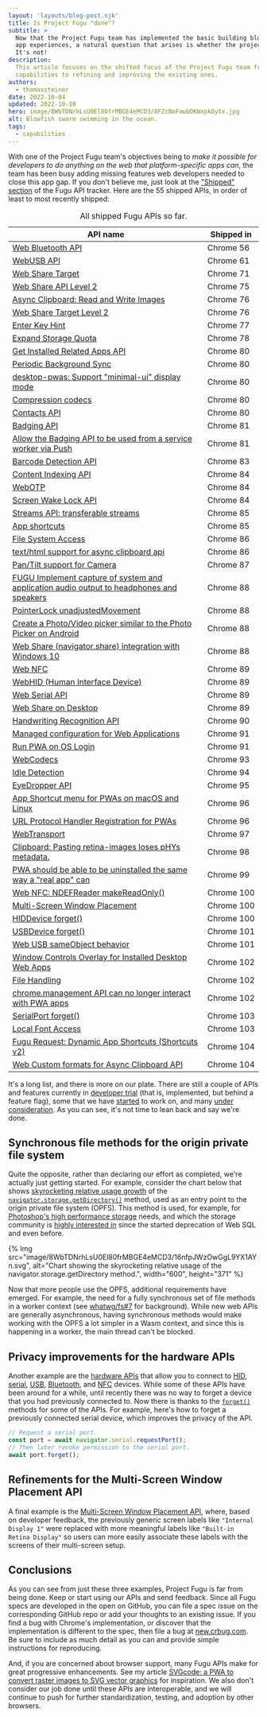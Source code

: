 ```yaml
---
layout: 'layouts/blog-post.njk'
title: Is Project Fugu "done"?
subtitle: >
  Now that the Project Fugu team has implemented the basic building blocks for creating advanced web
  app experiences, a natural question that arises is whether the project is "done". Spoiler alert:
  It's not!
description:
  This article focuses on the shifted focus of the Project Fugu team from implementing new
  capabilities to refining and improving the existing ones.
authors:
  - thomassteiner
date: 2022-10-04
updated: 2022-10-10
hero: image/8WbTDNrhLsU0El80frMBGE4eMCD3/8FZcBmFowbDKWxpkOytx.jpg
alt: Blowfish swarm swimming in the ocean.
tags:
  - capabilities
---
```


With one of the Project Fugu team's objectives being to _make it possible for developers to do
anything on the web that platform-specific apps can_, the team has been busy adding missing features
web developers needed to close this app gap. If you don't believe me, just look at the
["Shipped" section](https://fugu-tracker.web.app/#shipped) of the Fugu API tracker. Here are the 55
shipped APIs, in order of least to most recently shipped:

<div class="table-wrapper scrollbar">
  <table>
    <thead>
      <tr>
        <th>API name</th>
        <th>Shipped in</th>
      </tr>
    </thead>
    <tbody>
      <tr><td><a href="https://crbug.com/419413">Web Bluetooth API</a></td><td>Chrome&nbsp;56</td></tr>
      <tr><td><a href="https://crbug.com/492204">WebUSB API</a></td><td>Chrome&nbsp;61</td></tr>
      <tr><td><a href="https://crbug.com/668389">Web Share Target</a></td><td>Chrome&nbsp;71</td></tr>
      <tr><td><a href="https://crbug.com/903010">Web Share API Level 2</a></td><td>Chrome&nbsp;75</td></tr>
      <tr><td><a href="https://crbug.com/150835">Async Clipboard: Read and Write Images</a></td><td>Chrome&nbsp;76</td></tr>
      <tr><td><a href="https://crbug.com/885313">Web Share Target Level 2</a></td><td>Chrome&nbsp;76</td></tr>
      <tr><td><a href="https://crbug.com/634330">Enter Key Hint</a></td><td>Chrome&nbsp;77</td></tr>
      <tr><td><a href="https://crbug.com/897276">Expand Storage Quota</a></td><td>Chrome&nbsp;78</td></tr>
      <tr><td><a href="https://crbug.com/895854">Get Installed Related Apps API</a></td><td>Chrome&nbsp;80</td></tr>
      <tr><td><a href="https://crbug.com/925297">Periodic Background Sync</a></td><td>Chrome&nbsp;80</td></tr>
      <tr><td><a href="https://crbug.com/1007151">desktop-pwas: Support "minimal-ui" display mode</a></td><td>Chrome&nbsp;80</td></tr>
      <tr><td><a href="https://crbug.com/897298">Compression codecs</a></td><td>Chrome&nbsp;80</td></tr>
      <tr><td><a href="https://crbug.com/860467">Contacts API</a></td><td>Chrome&nbsp;80</td></tr>
      <tr><td><a href="https://crbug.com/719176">Badging API</a></td><td>Chrome&nbsp;81</td></tr>
      <tr><td><a href="https://crbug.com/937720">Allow the Badging API to be used from a service worker via Push</a></td><td>Chrome&nbsp;81</td></tr>
      <tr><td><a href="https://crbug.com/659138">Barcode Detection API</a></td><td>Chrome&nbsp;83</td></tr>
      <tr><td><a href="https://crbug.com/973844">Content Indexing API</a></td><td>Chrome&nbsp;84</td></tr>
      <tr><td><a href="https://crbug.com/670299">WebOTP</a></td><td>Chrome&nbsp;84</td></tr>
      <tr><td><a href="https://crbug.com/257511">Screen Wake Lock API</a></td><td>Chrome&nbsp;84</td></tr>
      <tr><td><a href="https://crbug.com/894838">Streams API: transferable streams</a></td><td>Chrome&nbsp;85</td></tr>
      <tr><td><a href="https://crbug.com/955497">App shortcuts</a></td><td>Chrome&nbsp;85</td></tr>
      <tr><td><a href="https://crbug.com/853326">File System Access</a></td><td>Chrome&nbsp;86</td></tr>
      <tr><td><a href="https://crbug.com/931839">text/html support for async clipboard api</a></td><td>Chrome&nbsp;86</td></tr>
      <tr><td><a href="https://crbug.com/934063">Pan/Tilt support for Camera</a></td><td>Chrome&nbsp;87</td></tr>
      <tr><td><a href="https://crbug.com/1136480">FUGU Implement capture of system and application audio output to headphones and speakers </a></td><td>Chrome&nbsp;88</td></tr>
      <tr><td><a href="https://crbug.com/982379">PointerLock unadjustedMovement</a></td><td>Chrome&nbsp;88</td></tr>
      <tr><td><a href="https://crbug.com/895776">Create a Photo/Video picker similar to the Photo Picker on Android</a></td><td>Chrome&nbsp;88</td></tr>
      <tr><td><a href="https://crbug.com/1035527">Web Share (navigator.share) integration with Windows 10</a></td><td>Chrome&nbsp;88</td></tr>
      <tr><td><a href="https://crbug.com/520391">Web NFC</a></td><td>Chrome&nbsp;89</td></tr>
      <tr><td><a href="https://crbug.com/890096">WebHID (Human Interface Device)</a></td><td>Chrome&nbsp;89</td></tr>
      <tr><td><a href="https://crbug.com/884928">Web Serial API</a></td><td>Chrome&nbsp;89</td></tr>
      <tr><td><a href="https://crbug.com/770595">Web Share on Desktop</a></td><td>Chrome&nbsp;89</td></tr>
      <tr><td><a href="https://crbug.com/1207667">Handwriting Recognition API</a></td><td>Chrome&nbsp;90</td></tr>
      <tr><td><a href="https://crbug.com/1141849">Managed configuration for Web Applications</a></td><td>Chrome&nbsp;91</td></tr>
      <tr><td><a href="https://crbug.com/897302">Run PWA on OS Login</a></td><td>Chrome&nbsp;91</td></tr>
      <tr><td><a href="https://crbug.com/897297">WebCodecs</a></td><td>Chrome&nbsp;93</td></tr>
      <tr><td><a href="https://crbug.com/878979">Idle Detection</a></td><td>Chrome&nbsp;94</td></tr>
      <tr><td><a href="https://crbug.com/897309">EyeDropper API</a></td><td>Chrome&nbsp;95</td></tr>
      <tr><td><a href="https://crbug.com/1069293">App Shortcut menu for PWAs on macOS and Linux</a></td><td>Chrome&nbsp;96</td></tr>
      <tr><td><a href="https://crbug.com/1019239">URL Protocol Handler Registration for PWAs </a></td><td>Chrome&nbsp;96</td></tr>
      <tr><td><a href="https://crbug.com/1011392">WebTransport</a></td><td>Chrome&nbsp;97</td></tr>
      <tr><td><a href="https://crbug.com/698793">Clipboard: Pasting retina-images loses pHYs metadata.</a></td><td>Chrome&nbsp;98</td></tr>
      <tr><td><a href="https://crbug.com/957043">PWA should be able to be uninstalled the same way a "real app" can</a></td><td>Chrome&nbsp;99</td></tr>
      <tr><td><a href="https://crbug.com/1275576">Web NFC: NDEFReader makeReadOnly()</a></td><td>Chrome&nbsp;100</td></tr>
      <tr><td><a href="https://crbug.com/897300">Multi-Screen Window Placement</a></td><td>Chrome&nbsp;100</td></tr>
      <tr><td><a href="https://crbug.com/1279822">HIDDevice forget()</a></td><td>Chrome&nbsp;100</td></tr>
      <tr><td><a href="https://crbug.com/1299351">USBDevice forget()</a></td><td>Chrome&nbsp;101</td></tr>
      <tr><td><a href="https://crbug.com/1274922">Web USB sameObject behavior</a></td><td>Chrome&nbsp;101</td></tr>
      <tr><td><a href="https://crbug.com/937121">Window Controls Overlay for Installed Desktop Web Apps</a></td><td>Chrome&nbsp;102</td></tr>
      <tr><td><a href="https://crbug.com/829689">File Handling</a></td><td>Chrome&nbsp;102</td></tr>
      <tr><td><a href="https://crbug.com/1310149">chrome.management API can no longer interact with PWA apps</a></td><td>Chrome&nbsp;102</td></tr>
      <tr><td><a href="https://crbug.com/1312010">SerialPort forget()</a></td><td>Chrome&nbsp;103</td></tr>
      <tr><td><a href="https://crbug.com/535764">Local Font Access</a></td><td>Chrome&nbsp;103</td></tr>
      <tr><td><a href="https://crbug.com/1327857">Fugu Request: Dynamic App Shortcuts (Shortcuts v2)</a></td><td>Chrome&nbsp;104</td></tr>
      <tr><td><a href="https://crbug.com/106449">Web Custom formats for Async Clipboard API</a></td><td>Chrome&nbsp;104</td></tr>
</tbody>
    <caption>
      All shipped Fugu APIs so far.
    </caption>
  </table>
</div>

It's a long list, and there is more on our plate. There are still a couple of APIs and features
currently in [developer trial](https://fugu-tracker.web.app/#developer-trial) (that is, implemented,
but behind a feature flag), some that we have [started](https://fugu-tracker.web.app/#started) to
work on, and many [under consideration](https://fugu-tracker.web.app/#under-consideration). As you
can see, it's not time to lean back and say we're done.

## Synchronous file methods for the origin private file system

Quite the opposite, rather than declaring our effort as completed, we're actually just getting
started. For example, consider the chart below that shows
[skyrocketing relative usage growth](https://chromestatus.com/metrics/feature/timeline/popularity/3428)
of the
[`navigator.storage.getDirectory()`](https://fs.spec.whatwg.org/#dom-storagemanager-getdirectory)
method, used as an entry point to the origin private file system (OPFS). This method is used, for
example, for
[Photoshop's high performance storage](https://web.dev/ps-on-the-web/#high-performance-storage)
needs, and which the storage community is
[highly interested in](/blog/deprecating-web-sql/#rationale-for-leaving-storage-to-web-developers)
since the started deprecation of Web SQL and even before.

{% Img src="image/8WbTDNrhLsU0El80frMBGE4eMCD3/16nfpJWzOwGgL9YX1AYn.svg", alt="Chart showing the skyrocketing relative usage of the navigator.storage.getDirectory method.", width="600", height="371" %}

Now that more people use the OPFS, additional requirements have emerged. For example, the need for a
fully synchronous set of file methods in a worker context (see
[whatwg/fs#7](https://github.com/whatwg/fs/issues/7) for background). While new web APIs are
generally asynchronous, having synchronous methods would make working with the OPFS a lot simpler in
a Wasm context, and since this is happening in a worker, the main thread can't be blocked.

## Privacy improvements for the hardware APIs

Another example are the [hardware APIs](https://web.dev/tags/devices/) that allow you to connect to
[HID](https://web.dev/hid/), [serial](https://web.dev/serial/), [USB](https://web.dev/usb/),
[Bluetooth](https://web.dev/bluetooth/), and [NFC](https://web.dev/nfc/) devices. While some of
these APIs have been around for a while, until recently there was no way to forget a device that you
had previously connected to. Now there is thanks to the
[`forget()`](https://wicg.github.io/serial/#forget-method) methods for some of the APIs. For
example, here's how to forget a previously connected serial device, which improves the privacy of
the API.

```js
// Request a serial port.
const port = await navigator.serial.requestPort();
// Then later revoke permission to the serial port.
await port.forget();
```

## Refinements for the Multi-Screen Window Placement API

A final example is the
[Multi-Screen Window Placement API](https://web.dev/multi-screen-window-placement/), where, based on
developer feedback, the previously generic screen labels like `"Internal Display 1"` were replaced
with more meaningful labels like `"Built-in Retina Display"` so users can more easily associate
these labels with the screens of their multi-screen setup.

## Conclusions

As you can see from just these three examples, Project Fugu is far from being done. Keep or start
using our APIs and send feedback. Since all Fugu specs are developed in the open on GitHub, you can
file a spec issue on the corresponding GitHub repo or add your thoughts to an existing issue. If you
find a bug with Chrome's implementation, or discover that the implementation is different to the
spec, then file a bug at [new.crbug.com](https://new.crbug.com). Be sure to include as much detail
as you can and provide simple instructions for reproducing.

And, if you are concerned about browser support, many Fugu APIs make for great progressive
enhancements. See my article
[SVGcode: a PWA to convert raster images to SVG vector graphics](https://web.dev/svgcode/) for
inspiration. We also don't consider our job done until these APIs are interoperable, and we will
continue to push for further standardization, testing, and adoption by other browsers.

